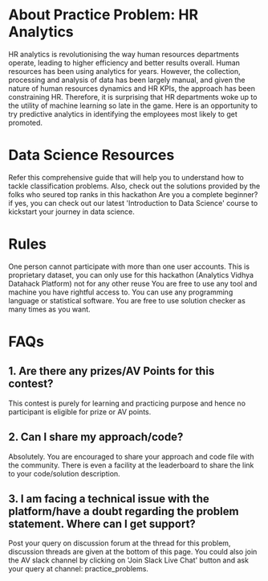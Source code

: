 # About Practice Problem: HR Analytics
HR analytics is revolutionising the way human resources departments operate, leading to higher efficiency and better results overall. Human resources has been using analytics for years. However, the collection, processing and analysis of data has been largely manual, and given the nature of human resources dynamics and HR KPIs, the approach has been constraining HR. Therefore, it is surprising that HR departments woke up to the utility of machine learning so late in the game. Here is an opportunity to try predictive analytics in identifying the employees most likely to get promoted.

# Data Science Resources
Refer this comprehensive guide that will help you to understand how to tackle classification problems.
Also, check out the solutions provided by the folks who seured top ranks in this hackathon
Are you a complete beginner? if yes, you can check out our latest 'Introduction to Data Science' course to kickstart your journey in data science.
# Rules
One person cannot participate with more than one user accounts.
This is proprietary dataset, you can only use for this hackathon (Analytics Vidhya Datahack Platform) not for any other reuse
You are free to use any tool and machine you have rightful access to.
You can use any programming language or statistical software.
You are free to use solution checker as many times as you want.
# FAQs
## 1. Are there any prizes/AV Points for this contest?

This contest is purely for learning and practicing purpose and hence no participant is eligible for prize or AV points.

## 2. Can I share my approach/code?

Absolutely. You are encouraged to share your approach and code file with the community. There is even a facility at the leaderboard to share the link to your code/solution description.

## 3. I am facing a technical issue with the platform/have a doubt regarding the problem statement. Where can I get support?

Post your query on discussion forum at the thread for this problem, discussion threads are given at the bottom of this page. You could also join the AV slack channel by clicking on 'Join Slack Live Chat' button and ask your query at channel: practice_problems.

